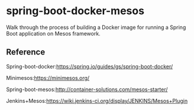 # spring-boot-docker-mesos
Walk through the process of building a Docker image for running a Spring Boot application on Mesos framework.
## Reference

Spring-boot-docker:https://spring.io/guides/gs/spring-boot-docker/

Minimesos:https://minimesos.org/

Spring-boot-mesos:http://container-solutions.com/mesos-starter/

Jenkins+Mesos:https://wiki.jenkins-ci.org/display/JENKINS/Mesos+Plugin
